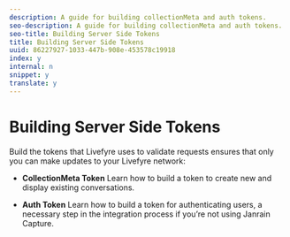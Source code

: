 ```yaml
---
description: A guide for building collectionMeta and auth tokens.
seo-description: A guide for building collectionMeta and auth tokens.
seo-title: Building Server Side Tokens
title: Building Server Side Tokens
uuid: 86227927-1033-447b-908e-453578c19918
index: y
internal: n
snippet: y
translate: y
---
```


# Building Server Side Tokens

Build the tokens that Livefyre uses to validate requests ensures that only you can make updates to your Livefyre network:

* **CollectionMeta Token**
  Learn how to build a token to create new and display existing conversations.

* **Auth Token**
  Learn how to build a token for authenticating users, a necessary step in the integration process if you’re not using Janrain Capture.

